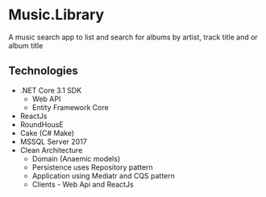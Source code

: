 # Music.Library
A music search app to list and search for albums by artist, track title and or album title

Technologies
------------
* .NET Core 3.1 SDK
  * Web API
  * Entity Framework Core
* ReactJs
* RoundHousE
* Cake (C# Make)
* MSSQL Server 2017 
* Clean Architecture
  * Domain (Anaemic models)
  * Persistence uses Repository pattern
  * Application using Mediatr and CQS pattern
  * Clients - Web Api and ReactJs
